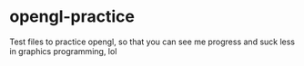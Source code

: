 # opengl-practice

Test files to practice opengl, so that you can see me progress and suck less in graphics programming, lol

